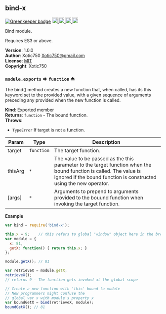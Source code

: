 <a name="module_bind-x"></a>

## bind-x

[![Greenkeeper badge](https://badges.greenkeeper.io/Xotic750/bind-x.svg)](https://greenkeeper.io/)
<a href="https://travis-ci.org/Xotic750/bind-x"
title="Travis status">
<img
src="https://travis-ci.org/Xotic750/bind-x.svg?branch=master"
alt="Travis status" height="18">
</a>
<a href="https://david-dm.org/Xotic750/bind-x"
title="Dependency status">
<img src="https://david-dm.org/Xotic750/bind-x.svg"
alt="Dependency status" height="18"/>
</a>
<a
href="https://david-dm.org/Xotic750/bind-x#info=devDependencies"
title="devDependency status">
<img src="https://david-dm.org/Xotic750/bind-x/dev-status.svg"
alt="devDependency status" height="18"/>
</a>
<a href="https://badge.fury.io/js/bind-x" title="npm version">
<img src="https://badge.fury.io/js/bind-x.svg"
alt="npm version" height="18">
</a>

Bind module.

Requires ES3 or above.

**Version**: 1.0.0  
**Author**: Xotic750 <Xotic750@gmail.com>  
**License**: [MIT](&lt;https://opensource.org/licenses/MIT&gt;)  
**Copyright**: Xotic750  
<a name="exp_module_bind-x--module.exports"></a>

### `module.exports` ⇒ <code>function</code> ⏏
The bind() method creates a new function that, when called, has its this
keyword set to the provided value, with a given sequence of arguments
preceding any provided when the new function is called.

**Kind**: Exported member  
**Returns**: <code>function</code> - The bound function.  
**Throws**:

- <code>TypeError</code> If target is not a function.


| Param | Type | Description |
| --- | --- | --- |
| target | <code>function</code> | The target function. |
| thisArg | <code>\*</code> | The value to be passed as the this parameter to the target  function when the bound function is called. The value is ignored if the  bound function is constructed using the new operator. |
| [args] | <code>\*</code> | Arguments to prepend to arguments provided to the bouund  function when invoking the target function. |

**Example**  
```js
var bind = require('bind-x');

this.x = 9;    // this refers to global "window" object here in the browser
var module = {
  x: 81,
  getX: function() { return this.x; }
};

module.getX(); // 81

var retrieveX = module.getX;
retrieveX();
// returns 9 - The function gets invoked at the global scope

// Create a new function with 'this' bound to module
// New programmers might confuse the
// global var x with module's property x
var boundGetX = bind(retrieveX, module);
boundGetX(); // 81
```
